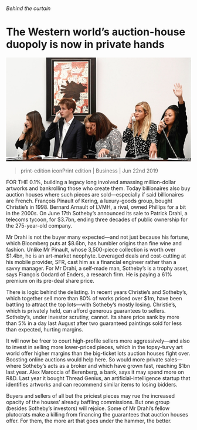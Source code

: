 ###### Behind the curtain

# The Western world’s auction-house duopoly is now in private hands 

![image](images/20190622_WBP004_0.jpg) 

> print-edition iconPrint edition | Business | Jun 22nd 2019 

FOR THE 0.1%, building a legacy long involved amassing million-dollar artworks and bankrolling those who create them. Today billionaires also buy auction houses where such pieces are sold—especially if said billionaires are French. François Pinault of Kering, a luxury-goods group, bought Christie’s in 1998. Bernard Arnault of LVMH, a rival, owned Phillips for a bit in the 2000s. On June 17th Sotheby’s announced its sale to Patrick Drahi, a telecoms tycoon, for $3.7bn, ending three decades of public ownership for the 275-year-old company. 

Mr Drahi is not the buyer many expected—and not just because his fortune, which Bloomberg puts at $8.6bn, has humbler origins than fine wine and fashion. Unlike Mr Pinault, whose 3,500-piece collection is worth over $1.4bn, he is an art-market neophyte. Leveraged deals and cost-cutting at his mobile provider, SFR, cast him as a financial engineer rather than a savvy manager. For Mr Drahi, a self-made man, Sotheby’s is a trophy asset, says François Godard of Enders, a research firm. He is paying a 61% premium on its pre-deal share price. 

There is logic behind the delisting. In recent years Christie’s and Sotheby’s, which together sell more than 80% of works priced over $1m, have been battling to attract the top lots—with Sotheby’s mostly losing. Christie’s, which is privately held, can afford generous guarantees to sellers. Sotheby’s, under investor scrutiny, cannot. Its share price sank by more than 5% in a day last August after two guaranteed paintings sold for less than expected, hurting margins. 

It will now be freer to court high-profile sellers more aggressively—and also to invest in selling more lower-priced pieces, which in the topsy-turvy art world offer higher margins than the big-ticket lots auction houses fight over. Boosting online auctions would help here. So would more private sales—where Sotheby’s acts as a broker and which have grown fast, reaching $1bn last year. Alex Maroccia of Berenberg, a bank, says it may spend more on R&D. Last year it bought Thread Genius, an artificial-intelligence startup that identifies artworks and can recommend similar items to losing bidders. 

Buyers and sellers of all but the priciest pieces may rue the increased opacity of the houses’ already baffling commissions. But one group (besides Sotheby’s investors) will rejoice. Some of Mr Drahi’s fellow plutocrats make a killing from financing the guarantees that auction houses offer. For them, the more art that goes under the hammer, the better. 

